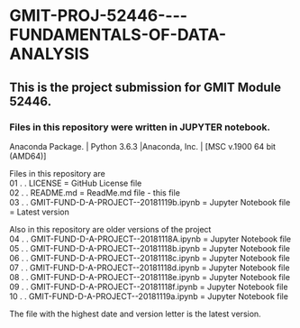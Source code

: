 # GMIT-PROJ-52446----FUNDAMENTALS-OF-DATA-ANALYSIS

## This is the project submission for GMIT Module 52446.

### Files in this repository were written in JUPYTER notebook.

Anaconda Package. | Python 3.6.3 |Anaconda, Inc. | [MSC v.1900 64 bit (AMD64)]

Files in this repository are  
01 . . LICENSE 	 	= GitHub License file   
02 . . README.md 	= ReadMe.md file - this file   
03 . . GMIT-FUND-D-A-PROJECT--20181119b.ipynb   = Jupyter Notebook file = Latest version   
  
Also in this repository are older versions of the project   
04 . . GMIT-FUND-D-A-PROJECT--20181118A.ipynb 	 	= Jupyter Notebook file   
05 . . GMIT-FUND-D-A-PROJECT--20181118b.ipynb 	 	= Jupyter Notebook file   
06 . . GMIT-FUND-D-A-PROJECT--20181118c.ipynb 	 	= Jupyter Notebook file   
07 . . GMIT-FUND-D-A-PROJECT--20181118d.ipynb 	 	= Jupyter Notebook file   
08 . . GMIT-FUND-D-A-PROJECT--20181118e.ipynb 	 	= Jupyter Notebook file   
09 . . GMIT-FUND-D-A-PROJECT--20181118f.ipynb 	 	= Jupyter Notebook file   
10 . . GMIT-FUND-D-A-PROJECT--20181119a.ipynb 	 	= Jupyter Notebook file   


The file with the highest date and version letter is the latest version.   
